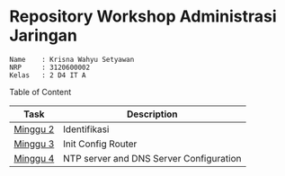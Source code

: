 # Repository Workshop Administrasi Jaringan

    Name    : Krisna Wahyu Setyawan
    NRP     : 3120600002
    Kelas   : 2 D4 IT A

Table of Content

|Task|Description|
|-|-|
|[Minggu 2](/mg2/)|Identifikasi|
|[Minggu 3](/mg3/)|Init Config Router|
|[Minggu 4](/mg4/)|NTP server and DNS Server Configuration|
